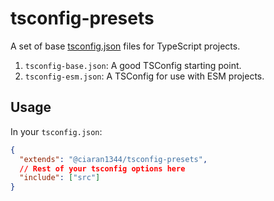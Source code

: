 # tsconfig-presets

A set of base [tsconfig.json](https://www.typescriptlang.org/tsconfig) files for TypeScript projects.

1. `tsconfig-base.json`: A good TSConfig starting point.
1. `tsconfig-esm.json`: A TSConfig for use with ESM projects.

## Usage

In your `tsconfig.json`:

```json
{
  "extends": "@ciaran1344/tsconfig-presets",
  // Rest of your tsconfig options here
  "include": ["src"]
}
```
